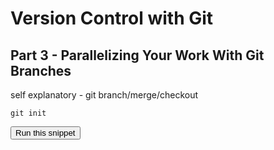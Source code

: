 # Version Control with Git
## Part 3 - Parallelizing Your Work With Git Branches


self explanatory - git branch/merge/checkout

```
git init
```
<button type="button" class="btn btn-primary btn-sm" onclick="runSnippetInTab('linux1', this)">Run this snippet</button>
